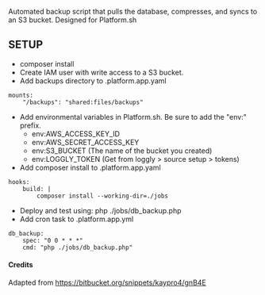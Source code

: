 Automated backup script that pulls the database, compresses, and syncs to an
S3 bucket. Designed for Platform.sh

## SETUP

- composer install
- Create IAM user with write access to a S3 bucket.
- Add backups directory to .platform.app.yaml
```
mounts:
    "/backups": "shared:files/backups"
```

  - Add environmental variables in Platform.sh. Be sure to add the "env:" prefix.
    - env:AWS_ACCESS_KEY_ID
    - env:AWS_SECRET_ACCESS_KEY
    - env:S3_BUCKET (The name of the bucket you created)
    - env:LOGGLY_TOKEN (Get from loggly > source setup > tokens)
  - Add composer install to .platform.app.yaml
```
hooks:
    build: |
        composer install --working-dir=./jobs
```

  - Deploy and test using: php ./jobs/db_backup.php
  - Add cron task to .platform.app.yml

```
db_backup:
    spec: "0 0 * * *"
    cmd: "php ./jobs/db_backup.php"
```

#### Credits

Adapted from https://bitbucket.org/snippets/kaypro4/gnB4E
